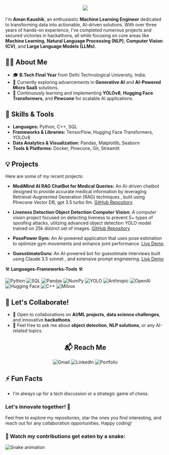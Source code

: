 <h1 align="center">
  <img src="https://readme-typing-svg.herokuapp.com/?font=Righteous&size=35&center=true&vCenter=true&width=700&height=70&duration=4000&lines=Hi+There!+👋;+I'm+Aman+Kaushik!;+Welcome+to+my+GitHub+Universe🚀!" />
</h1>


I'm **Aman Kaushik**, an enthusiastic **Machine Learning Engineer** dedicated to transforming data into actionable, AI-driven solutions. With over three years of hands-on experience, I've completed numerous projects and secured victories in hackathons, all while focusing on core areas like **Machine Learning**, **Natural Language Processing (NLP)**, **Computer Vision (CV)**, and **Large Language Models (LLMs)**.

## 👨‍💻 About Me

- 🎓 **B.Tech Final Year** from Delhi Technological University, India.
- 🔭 Currently exploring advancements in **Generative AI** and **AI-Powered Micro SaaS** solutions.
- 🌱 Continuously learning and implementing **YOLOv8**, **Hugging Face Transformers**, and **Pinecone** for scalable AI applications.

## 🌟 Skills & Tools

- **Languages:** Python, C++, SQL
- **Frameworks & Libraries:** TensorFlow, Hugging Face Transformers, YOLOv8
- **Data Analytics & Visualization:** Pandas, Matplotlib, Seaborn
- **Tools & Platforms:** Docker, Pinecone, Git, Streamlit

## 💡 Projects

Here are some of my recent projects:

- **MediMind AI RAG ChatBot for Medical Queries:** An AI-driven chatbot designed to provide accurate medical information by leveraging Retrieval-Augmented Generation (RAG) techniques , bulit using PInecone Vector DB, gpt 3.5 turbo llm. [GitHub Repository](https://github.com/Aman-Kaushik-20/MedicalChatbot/blob/main/README.md)

- **Liveness Detection Object Detection Computer Vision:** A computer vision project focused on detecting liveness to prevent 5+ types of spoofing attacks, utilizing advanced object detection YOLO model trained on 25k distinct set of images. [GitHub Repository](https://github.com/yourusername/Liveness-Detection-CV)

- **PosePower Gym:** An AI-powered application that uses pose estimation to optimize gym movements and enhance joint performance. [Live Demo](https://poseestimationaigym-hkw8idsfb7jf7bnmyefakr.streamlit.app)

- **GuesstimateGuru:** An AI-powered bot for guesstimate interviews built using Claude 3.5 sonnet , and extensive prompt engineering. [Live Demo](https://guesstimateinterviewapp.streamlit.app/)

🛠️ **Languages-Frameworks-Tools** 🛠️

![Python](https://img.shields.io/badge/Python-3776AB?style=flat&logo=python&logoColor=white)
![SQL](https://img.shields.io/badge/SQL-4479A1?style=flat&logo=postgresql&logoColor=white)
![Pandas](https://img.shields.io/badge/Pandas-150458?style=flat&logo=pandas&logoColor=white)
![NumPy](https://img.shields.io/badge/NumPy-013243?style=flat&logo=numpy&logoColor=white)
![YOLO](https://img.shields.io/badge/YOLO-00FFFF?style=flat&logoColor=black)
![Anthropic](https://img.shields.io/badge/Anthropic-FF6F61?style=flat&logoColor=white)
![OpenAI](https://img.shields.io/badge/OpenAI-412991?style=flat&logo=openai&logoColor=white)
![Hugging Face](https://img.shields.io/badge/HuggingFace-FFC107?style=flat&logo=huggingface&logoColor=black)
![C++](https://img.shields.io/badge/C++-00599C?style=flat&logo=cplusplus&logoColor=white)
![Milvus](https://img.shields.io/badge/Milvus-99CCFF?style=flat&logoColor=black)



## 🤝 Let's Collaborate!

- 👯 Open to collaborations on **AI/ML projects**, **data science challenges**, and innovative **hackathons**.
- 💬 Feel free to ask me about **object detection**, **NLP solutions**, or any AI-related topics.

<h2 align="center">📬 Reach Me</h2>

<div align="center">
  <a href="mailto:amankaushik20112001@gmail.com" target="_blank" style="text-decoration: none;">
    <img src="https://img.shields.io/badge/Gmail-EA4335?style=for-the-badge&logo=gmail&logoColor=white" alt="Gmail">
  </a>
  <a href="https://linkedin.com/in/aman-kaushik-863248253/" target="_blank" style="text-decoration: none;">
    <img src="https://img.shields.io/badge/LinkedIn-0077B5?style=for-the-badge&logo=linkedin&logoColor=white" alt="LinkedIn">
  </a>
  <a href="https://amankaushikxai.framer.website/" target="_blank" style="text-decoration: none;">
    <img src="https://img.shields.io/badge/Portfolio-FF5722?style=for-the-badge&logo=firefox&logoColor=white" alt="Portfolio">
  </a>
</div>


## ⚡ Fun Facts

- I'm always up for a tech discussion or a strategic game of chess.

### Let's innovate together! 🌟

Feel free to explore my repositories, star the ones you find interesting, and reach out for any collaboration opportunities. Happy coding!

### 🐍 Watch my contributions get eaten by a snake:
![Snake animation](https://github.com/Aman-Kaushik-20/Aman-Kaushik-20/blob/output/github-contribution-grid-snake.svg)

